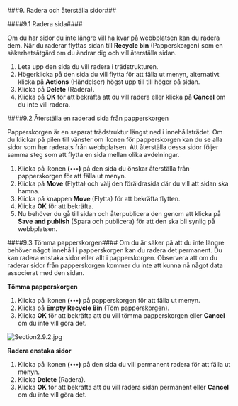 ###9. Radera och återställa sidor###

####9.1 Radera sida####

Om du har sidor du inte längre vill ha kvar på webbplatsen kan du radera dem. När du raderar flyttas sidan
till **Recycle bin** (Papperskorgen) som en säkerhetsåtgärd om du ändrar dig och vill återställa sidan.

1. Leta upp den sida du vill radera i trädstrukturen.
2. Högerklicka på den sida du vill flytta för att fälla ut menyn, alternativt klicka på **Actions** (Händelser)
högst upp till till höger på sidan.
1. Klicka på **Delete** (Radera).
2. Klicka på **OK** för att bekräfta att du vill radera eller klicka på **Cancel** om du inte vill radera.

####9.2 Återställa en raderad sida från papperskorgen

Papperskorgen är en separat trädstruktur längst ned i innehållsträdet. Om du klickar på pilen till vänster om
ikonen för papperskorgen kan du se alla sidor som har raderats från webbplatsen. Att återställa dessa sidor
följer samma steg som att flytta en sida mellan olika avdelningar.

1. Klicka på ikonen **(•••)** på den sida du önskar återställa från papperskorgen för att fälla ut menyn.
2. Klicka på **Move** (Flytta) och välj den föräldrasida där du vill att sidan ska hamna.
1. Klicka på knappen **Move** (Flytta) för att bekräfta flytten.
2. Klicka **OK** för att bekräfta.
1. Nu behöver du gå till sidan och återpublicera den genom att klicka på **Save and publish** (Spara och
publicera) för att den ska bli synlig på webbplatsen.

####9.3 Tömma papperskorgen####
Om du är säker på att du inte längre behöver något innehåll i papperskorgen kan du radera det permanent.
Du kan radera enstaka sidor eller allt i papperskorgen. Observera att om du raderar sidor från papperskorgen
kommer du inte att kunna nå något data associerat med den sidan.

**Tömma papperskorgen**

1. Klicka på ikonen **(•••)** på papperskorgen för att fälla ut menyn.
2. Klicka på **Empty Recycle Bin** (Töm papperskorgen).
3. Klicka **OK** för att bekräfta att du vill tömma papperskorgen eller **Cancel** om du inte vill göra det.


![Section2.9.2.jpg](images/Section2.9.2.jpg)


**Radera enstaka sidor**

1. Klicka på ikonen **(•••)** på den sida du vill permanent radera för att fälla ut menyn.
2. Klicka **Delete** (Radera).
1. Klicka **OK** för att bekräfta att du vill radera sidan permanent eller **Cancel** om du inte vill göra det.